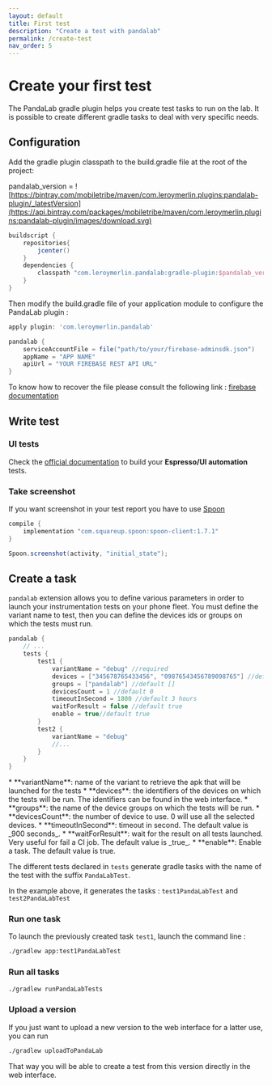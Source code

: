 ```yaml
---
layout: default
title: First test
description: "Create a test with pandalab"
permalink: /create-test
nav_order: 5
---
```

# Create your first test

The PandaLab gradle plugin helps you create test tasks to run on the lab. 
It is possible to create different gradle tasks to deal with very specific needs.

## Configuration

Add the gradle plugin classpath to the build.gradle file at the root of the project:  

pandalab_version = ![https://bintray.com/mobiletribe/maven/com.leroymerlin.plugins:pandalab-plugin/_latestVersion](https://api.bintray.com/packages/mobiletribe/maven/com.leroymerlin.plugins:pandalab-plugin/images/download.svg)
```groovy
buildscript {
    repositories{
        jcenter()
    }   
    dependencies {
        classpath "com.leroymerlin.pandalab:gradle-plugin:$pandalab_version"
    }
}
```

Then modify the build.gradle file of your application module to configure the PandaLab plugin :

```groovy
apply plugin: 'com.leroymerlin.pandalab'

pandalab {
    serviceAccountFile = file("path/to/your/firebase-adminsdk.json")
    appName = "APP NAME"
    apiUrl = "YOUR FIREBASE REST API URL"
}
```


To know how to recover the file please consult the following link : [firebase documentation](https://firebase.google.com/docs/admin/setup)

## Write test

### UI tests

Check the [official documentation](https://developer.android.com/training/testing/ui-testing) to build your **Espresso/UI automation** tests. 

### Take screenshot

If you want screenshot in your test report you have to use [Spoon](https://github.com/square/spoon)

```groovy
compile {
    implementation "com.squareup.spoon:spoon-client:1.7.1"
}
```

```java
Spoon.screenshot(activity, "initial_state");
```

## Create a task

`pandalab` extension allows you to define various parameters in order to launch your instrumentation tests on your phone fleet.
You must define the variant name to test, then you can define the devices ids or groups on which the tests must run.

```groovy
pandalab {
    // ...
    tests {
        test1 {
            variantName = "debug" //required
            devices = ["345678765433456", "09876543456789098765"] //default []
            groups = ["pandalab"] //default []
            devicesCount = 1 //default 0
            timeoutInSecond = 1800 //default 3 hours
            waitForResult = false //default true
            enable = true//default true
        }
        test2 {
            variantName = "debug"
            //...
        }
    }
}
```
<div class="code-example" markdown="1">
* **variantName**: name of the variant to retrieve the apk that will be launched for the tests
* **devices**: the identifiers of the devices on which the tests will be run. The identifiers can be found in the web interface.
* **groups**: the name of the device groups on which the tests will be run.
* **devicesCount**: the number of device to use. 0 will use all the selected devices.
* **timeoutInSecond**: timeout in second. The default value is _900 seconds_.
* **waitForResult**: wait for the result on all tests launched. Very useful for fail a CI job. The default value is _true_.
* **enable**: Enable a task. The default value is true.
</div>

The different tests declared in `tests` generate gradle tasks with the name of the test with the suffix `PandaLabTest`.

In the example above, it generates the tasks : `test1PandaLabTest` and `test2PandaLabTest`

### Run one task
To launch the previously created task `test1`, launch the command line : 

```bash
./gradlew app:test1PandaLabTest
```


### Run all tasks

```bash
./gradlew runPandaLabTests
```

### Upload a version

If you just want to upload a new version to the web interface for a latter use, you can run

```bash
./gradlew uploadToPandaLab
```
That way you will be able to create a test from this version directly in the web interface.


